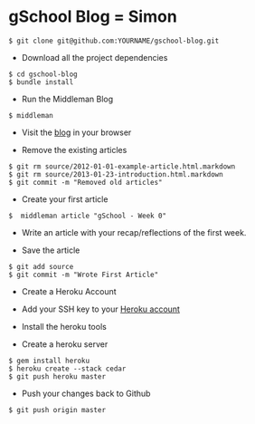 # gSchool Blog = Simon

```
$ git clone git@github.com:YOURNAME/gschool-blog.git
```

* Download all the project dependencies

```
$ cd gschool-blog
$ bundle install
```

* Run the Middleman Blog

```
$ middleman
```

* Visit the [blog](http://localhost:4567) in your browser

* Remove the existing articles

```
$ git rm source/2012-01-01-example-article.html.markdown
$ git rm source/2013-01-23-introduction.html.markdown
$ git commit -m "Removed old articles"
```

* Create your first article

```
$  middleman article "gSchool - Week 0"
```

* Write an article with your recap/reflections of the first week.

* Save the article

```
$ git add source
$ git commit -m "Wrote First Article"
```

* Create a Heroku Account
* Add your SSH key to your [Heroku account](https://dashboard.heroku.com/account)

* Install the heroku tools
* Create a heroku server

```
$ gem install heroku
$ heroku create --stack cedar
$ git push heroku master
```

* Push your changes back to Github

```
$ git push origin master
```
